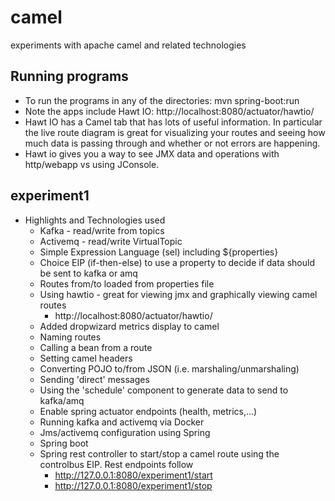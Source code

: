 # camel
experiments with apache camel and related technologies

## Running programs
* To run the programs in any of the directories:  mvn spring-boot:run
* Note the apps include Hawt IO: http://localhost:8080/actuator/hawtio/
* Hawt IO has a Camel tab that has lots of useful information.  In particular the live route diagram is great for visualizing 
your routes and seeing how much data is passing through and whether or not errors are happening.
* Hawt io gives you a way to see JMX data and operations with http/webapp vs using JConsole.


## experiment1 

* Highlights and Technologies used
  * Kafka - read/write from topics
  * Activemq - read/write VirtualTopic
  * Simple Expression Language (sel) including ${properties}
  * Choice EIP (if-then-else) to use a property to decide if data should be sent to kafka or amq
  * Routes from/to loaded from properties file
  * Using hawtio - great for viewing jmx and graphically viewing camel routes
    * http://localhost:8080/actuator/hawtio/
  * Added dropwizard metrics display to camel
  * Naming routes
  * Calling a bean from a route
  * Setting camel headers
  * Converting POJO to/from JSON (i.e. marshaling/unmarshaling)
  * Sending 'direct' messages
  * Using the 'schedule' component to generate data to send to kafka/amq
  * Enable spring actuator endpoints (health, metrics,...)
  * Running kafka and activemq via Docker
  * Jms/activemq configuration using Spring
  * Spring boot
  * Spring rest controller to start/stop a camel route using the controlbus EIP. Rest endpoints follow
    * http://127.0.0.1:8080/experiment1/start
    * http://127.0.0.1:8080/experiment1/stop
